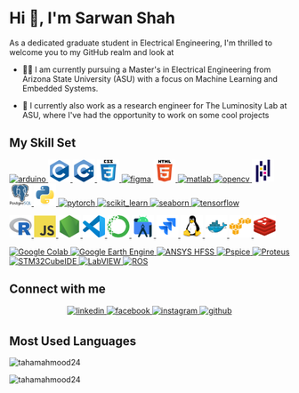 <h1 align="left">Hi 👋, I'm Sarwan Shah</h1>
As a dedicated graduate student in Electrical Engineering, I'm thrilled to welcome you to my GitHub realm and look at

- 🧑‍🎓 I am currently pursuing a Master's in Electrical Engineering from Arizona State University (ASU) with a focus on Machine Learning and Embedded Systems.
  

- 🔭 I currently also work as a research engineer for The Luminosity Lab at ASU, where I've had the opportunity to work on some cool projects 

  

## My Skill Set  
<p align="left">
  <a href="https://www.arduino.cc/" target="_blank" rel="noreferrer"> <img src="https://cdn.worldvectorlogo.com/logos/arduino-1.svg" alt="arduino" width="40" height="40"/> </a> 
  <a href="https://www.cprogramming.com/" target="_blank" rel="noreferrer"> <img src="https://raw.githubusercontent.com/devicons/devicon/master/icons/c/c-original.svg" alt="c" width="40" height="40"/> </a>
  <a href="https://www.w3schools.com/cpp/" target="_blank" rel="noreferrer"> <img src="https://raw.githubusercontent.com/devicons/devicon/master/icons/cplusplus/cplusplus-original.svg" alt="cplusplus" width="40" height="40"/> </a>
 <a href="https://www.w3schools.com/css/" target="_blank" rel="noreferrer"> <img src="https://raw.githubusercontent.com/devicons/devicon/master/icons/css3/css3-original-wordmark.svg" alt="css3" width="40" height="40"/> </a>
 <a href="https://www.figma.com/" target="_blank" rel="noreferrer"> <img src="https://www.vectorlogo.zone/logos/figma/figma-icon.svg" alt="figma" width="40" height="40"/> </a> 
 <a href="https://www.w3.org/html/" target="_blank" rel="noreferrer"> <img src="https://raw.githubusercontent.com/devicons/devicon/master/icons/html5/html5-original-wordmark.svg" alt="html5" width="40" height="40"/> </a>
 <a href="https://www.mathworks.com/" target="_blank" rel="noreferrer"> <img src="https://upload.wikimedia.org/wikipedia/commons/2/21/Matlab_Logo.png" alt="matlab" width="40" height="40"/> </a> 
 <a href="https://opencv.org/" target="_blank" rel="noreferrer"> <img src="https://www.vectorlogo.zone/logos/opencv/opencv-icon.svg" alt="opencv" width="40" height="40"/> </a> 
 <a href="https://pandas.pydata.org/" target="_blank" rel="noreferrer"> <img src="https://raw.githubusercontent.com/devicons/devicon/2ae2a900d2f041da66e950e4d48052658d850630/icons/pandas/pandas-original.svg" alt="pandas" width="40" height="40"/> </a> 
 <a href="https://www.postgresql.org" target="_blank" rel="noreferrer"> <img src="https://raw.githubusercontent.com/devicons/devicon/master/icons/postgresql/postgresql-original-wordmark.svg" alt="postgresql" width="40" height="40"/> </a> 
 <a href="https://www.python.org" target="_blank" rel="noreferrer"> <img src="https://raw.githubusercontent.com/devicons/devicon/master/icons/python/python-original.svg" alt="python" width="40" height="40"/> </a>
  <a href="https://pytorch.org/" target="_blank" rel="noreferrer"> <img src="https://www.vectorlogo.zone/logos/pytorch/pytorch-icon.svg" alt="pytorch" width="40" height="40"/> </a> 
  <a href="https://scikit-learn.org/" target="_blank" rel="noreferrer"> <img src="https://upload.wikimedia.org/wikipedia/commons/0/05/Scikit_learn_logo_small.svg" alt="scikit_learn" width="40" height="40"/> </a>
  <a href="https://seaborn.pydata.org/" target="_blank" rel="noreferrer"> <img src="https://seaborn.pydata.org/_images/logo-mark-lightbg.svg" alt="seaborn" width="40" height="40"/> </a> 
  <a href="https://www.tensorflow.org" target="_blank" rel="noreferrer"> <img src="https://www.vectorlogo.zone/logos/tensorflow/tensorflow-icon.svg" alt="tensorflow" width="40" height="40"/> </a> </p>

<p align="left">
  <!-- R -->
  <a href="https://www.r-project.org" target="_blank" rel="noreferrer">
    <img src="https://raw.githubusercontent.com/devicons/devicon/master/icons/r/r-original.svg" alt="r" width="40" height="40"/>
  </a>
  
  <!-- JavaScript -->
  <a href="https://www.javascript.com" target="_blank" rel="noreferrer">
    <img src="https://raw.githubusercontent.com/devicons/devicon/master/icons/javascript/javascript-original.svg" alt="javascript" width="40" height="40"/>
  </a>
  
  <!-- Node.js -->
  <a href="https://nodejs.org" target="_blank" rel="noreferrer">
    <img src="https://raw.githubusercontent.com/devicons/devicon/master/icons/nodejs/nodejs-original.svg" alt="nodejs" width="40" height="40"/>
  </a>
  
  <!-- VS Code -->
  <a href="https://code.visualstudio.com/" target="_blank" rel="noreferrer">
    <img src="https://raw.githubusercontent.com/devicons/devicon/master/icons/vscode/vscode-original.svg" alt="vscode" width="40" height="40"/>
  </a>
  
  <!-- Anaconda -->
  <a href="https://www.anaconda.com/" target="_blank" rel="noreferrer">
    <img src="https://raw.githubusercontent.com/devicons/devicon/master/icons/anaconda/anaconda-original.svg" alt="anaconda" width="40" height="40"/>
  </a>
  
  <!-- Android Studio -->
  <a href="https://developer.android.com/studio" target="_blank" rel="noreferrer">
    <img src="https://raw.githubusercontent.com/devicons/devicon/master/icons/androidstudio/androidstudio-original.svg" alt="android studio" width="40" height="40"/>
  </a>
  
  <!-- Jira -->
  <a href="https://www.atlassian.com/software/jira" target="_blank" rel="noreferrer">
    <img src="https://raw.githubusercontent.com/devicons/devicon/master/icons/jira/jira-original.svg" alt="jira" width="40" height="40"/>
  </a>
  
  <!-- Linux -->
  <a href="https://www.linux.org/" target="_blank" rel="noreferrer">
    <img src="https://raw.githubusercontent.com/devicons/devicon/master/icons/linux/linux-original.svg" alt="linux" width="40" height="40"/>
  </a>
  
  <!-- Docker -->
  <a href="https://www.docker.com/" target="_blank" rel="noreferrer">
    <img src="https://raw.githubusercontent.com/devicons/devicon/master/icons/docker/docker-original.svg" alt="docker" width="40" height="40"/>
  </a>
  
  <!-- AWS -->
  <a href="https://aws.amazon.com/" target="_blank" rel="noreferrer">
    <img src="https://raw.githubusercontent.com/devicons/devicon/master/icons/amazonwebservices/amazonwebservices-original.svg" alt="aws" width="40" height="40"/>
  </a>
  
  <!-- Redis -->
  <a href="https://redis.io/" target="_blank" rel="noreferrer">
    <img src="https://raw.githubusercontent.com/devicons/devicon/master/icons/redis/redis-original.svg" alt="redis" width="40" height="40"/>
  </a>
</p>

<p align="left">
  <!-- Google Colab -->
  <a href="https://colab.research.google.com/" target="_blank" rel="noreferrer">
    <img src="https://colab.research.google.com/img/colab_favicon_256.png" alt="Google Colab" width="40" height="40"/>
  </a>
  
  <!-- Google Earth Engine -->
  <a href="https://earthengine.google.com/" target="_blank" rel="noreferrer">
    <img src="https://earthengine.google.com/static/images/ee-logo.svg" alt="Google Earth Engine" width="40" height="40"/>
  </a>
  
  <!-- ANSYS (generic ANSYS logo) -->
  <a href="https://www.ansys.com/products/electronics/ansys-hfss" target="_blank" rel="noreferrer">
    <img src="https://upload.wikimedia.org/wikipedia/commons/9/9c/Ansys_logo.svg" alt="ANSYS HFSS" width="80" height="30"/>
  </a>
  
  <!-- Pspice (OrCAD logo is sometimes used) -->
  <a href="https://www.pspice.com/" target="_blank" rel="noreferrer">
    <img src="https://upload.wikimedia.org/wikipedia/commons/7/77/Orcad_PSpice_icon.svg" alt="Pspice" width="40" height="40"/>
  </a>
  
  <!-- Proteus (Labcenter Proteus) -->
  <a href="https://www.labcenter.com/" target="_blank" rel="noreferrer">
    <img src="https://www.labcenter.com/images/proteusLogo.png" alt="Proteus" width="100" height="40"/>
  </a>
  
  <!-- STM32CubeIDE -->
  <a href="https://www.st.com/en/development-tools/stm32cubeide.html" target="_blank" rel="noreferrer">
    <img src="https://upload.wikimedia.org/wikipedia/commons/d/df/STM32CubeIDE_Logo.svg" alt="STM32CubeIDE" width="40" height="40"/>
  </a>
  
  <!-- NI LabVIEW -->
  <a href="https://www.ni.com/labview" target="_blank" rel="noreferrer">
    <img src="https://upload.wikimedia.org/wikipedia/en/b/b8/LabVIEW_Logo.png" alt="LabVIEW" width="40" height="40"/>
  </a>
  
  <!-- ROS -->
  <a href="https://www.ros.org/" target="_blank" rel="noreferrer">
    <img src="https://raw.githubusercontent.com/ros-artwork/ros_brand/51d5dfb6d53d4be05637a0fdbdf613bc13ea2346/logo/distribution/ROS-Logo.png" alt="ROS" width="60" height="40"/>
  </a>
</p>



## Connect with me  
<div align="center">
<a href="https://www.linkedin.com/in/sarwanshah/" target="_blank">
<img src=https://img.shields.io/badge/linkedin-%231E77B5.svg?&style=for-the-badge&logo=linkedin&logoColor=white alt=linkedin style="margin-bottom: 5px;" />
</a>
<a href="https://www.facebook.com/sarwan.shah.1/" target="_blank">
<img src=https://img.shields.io/badge/facebook-%232E87FB.svg?&style=for-the-badge&logo=facebook&logoColor=white alt=facebook style="margin-bottom: 5px;" />
</a>
<a href="https://instagram.com/sarwan.shah" target="_blank">
<img src=https://img.shields.io/badge/instagram-%23000000.svg?&style=for-the-badge&logo=instagram&logoColor=white alt=instagram style="margin-bottom: 5px;" />
</a>
<a href="https://github.com/SarwanShah" target="_blank">
<img src=https://img.shields.io/badge/github-%2324292e.svg?&style=for-the-badge&logo=github&logoColor=white alt=github style="margin-bottom: 5px;" />
</a>  
</div> 

## Most Used Languages
<p><img align="left" src="https://github-readme-stats.vercel.app/api/top-langs?username=tahamahmood24&show_icons=true&theme=merko&locale=en&layout=compact" alt="tahamahmood24" /></p>

<br>
<p align="left"> <img src="https://komarev.com/ghpvc/?username=tahamahmood24&label=Profile%20views&color=0e75b6&style=flat" alt="tahamahmood24" /> </p>
</br>

